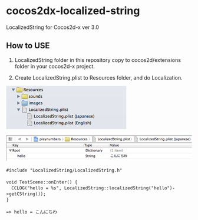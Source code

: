 cocos2dx-localized-string
=========================

LocalizedString for Cocos2d-x ver 3.0

## How to USE

1. LocalizedString folder in this repository copy to cocos2d/extensions folder in your cocos2d-x project.

2. Create LocalizedString.plist to Resources folder, and do Localization.

![LocalizedString.plist](https://raw.githubusercontent.com/kuman/cocos2dx-localized-string/master/images/capture1.png)

![LocalizedString example](https://raw.githubusercontent.com/kuman/cocos2dx-localized-string/master/images/capture2.png)

```
#include "LocalizedString/LocalizedString.h"

void TestScene::onEnter() {
  CCLOG("hello = %s", LocalizedString::localizedString("hello")->getCString());
}

=> hello = こんにちわ
```

